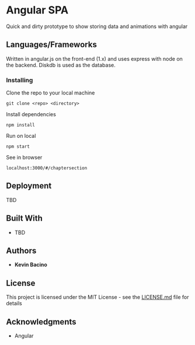 # Angular SPA

Quick and dirty prototype to show storing data and animations with angular
## Languages/Frameworks

Written in angular.js on the front-end (1.x) and uses express with node on the backend. Diskdb is used as the database.


### Installing

Clone the repo to your local machine

```
git clone <repo> <directory>
```

Install dependencies

```
npm install
```

Run on local
```
npm start
```

See in browser
```
localhost:3000/#/chaptersection
```


## Deployment

TBD
## Built With

* TBD


## Authors

* **Kevin Bacino** 


## License

This project is licensed under the MIT License - see the [LICENSE.md](LICENSE.md) file for details

## Acknowledgments

* Angular
